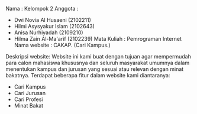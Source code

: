 Nama		: Kelompok 2
Anggota	      	: 
- Dwi Novia Al Husaeni (2102211)
- Hilmi Asysyakur Islam (2102643)
- Anisa Nurhiyadah (2109210)
- Hilma Zain Al-Ma'arif (2102239)
Mata Kuliah   : Pemrograman Internet
Nama website  : CAKAP. (Cari Kampus.)

Deskripsi website:
Website ini kami buat dengan tujuan agar mempermudah para calon mahasiswa khususnya dan seluruh masyarakat
umumnya dalam menentukan kampus dan jurusan yang sesuai atau relevan dengan minat bakatnya. 
Terdapat beberapa fitur dalam website kami diantaranya:
- Cari Kampus
- Cari Jurusan
- Cari Profesi
- Minat Bakat

